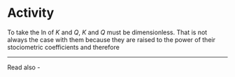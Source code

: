 # Activity

To take the ln of *K* and *Q*, *K* and *Q* must be dimensionless.
That is not always the case with them because they are raised to the power of their stociometric coefficients and therefore

---
Read also - 